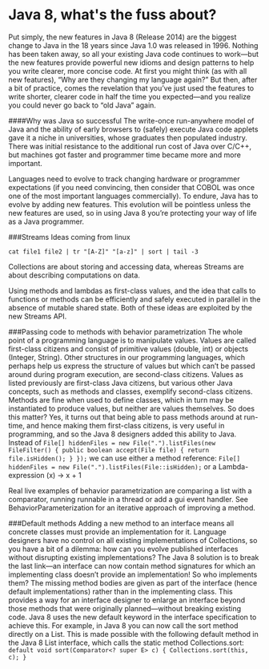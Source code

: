 # Java 8, what's the fuss about?

Put simply, the new features in Java 8 (Release 2014) are the biggest change to Java in the 18 years since
Java 1.0 was released in 1996. Nothing has been taken away, so all your existing Java code continues
to work—but the new features provide powerful new idioms and design patterns to
help you write clearer, more concise code. At first you might think (as with all new features),
“Why are they changing my language again?” But then, after a bit of practice,
comes the revelation that you’ve just used the features to write shorter, clearer code in
half the time you expected—and you realize you could never go back to “old Java” again.


####Why was Java so successful
The write-once run-anywhere model of Java and the ability of early browsers
to (safely) execute Java code applets gave it a niche in universities, whose graduates
then populated industry. There was initial resistance to the additional run cost of Java
over C/C++, but machines got faster and programmer time became more and more
important.

Languages need to evolve to track changing hardware
or programmer expectations (if you need convincing, then consider that COBOL
was once one of the most important languages commercially).
To endure, Java has to
evolve by adding new features. This evolution will be pointless unless the new features
are used, so in using Java 8 you’re protecting your way of life as a Java programmer.

###Streams
Ideas coming from linux

`cat file1 file2 | tr "[A-Z]" "[a-z]" | sort | tail -3`

Collections are about storing and accessing data, whereas Streams are about describing computations on data. 

Using methods and lambdas as first-class values, and the idea
that calls to functions or methods can be efficiently and safely executed in parallel in
the absence of mutable shared state. Both of these ideas are exploited by the new
Streams API.

###Passing code to methods with behavior parametrization
The whole point of a programming language is to manipulate values. Values are called first-class citizens and consist
of primitive values (double, int) or objects (Integer, String). Other structures in our programming languages, which perhaps help us express the structure of values but which can’t
be passed around during program execution, are second-class citizens. Values as listed previously are first-class Java citizens, but various other Java concepts, such as methods
and classes, exemplify second-class citizens. Methods are fine when used to define classes, which in turn may be instantiated to produce values, but neither are values
themselves. So does this matter? Yes, it turns out that being able to pass methods
around at run-time, and hence making them first-class citizens, is very useful in programming,
and so the Java 8 designers added this ability to Java. Instead of
`File[] hiddenFiles = new File(".").listFiles(new FileFilter() {
 public boolean accept(File file) {
 return file.isHidden();
 }
 });`
we can use either a method reference:
`File[] hiddenFiles = new File(".").listFiles(File::isHidden);`
or a Lambda-expression (x) -> x + 1

Real live examples of behavior parametrization are comparing a list with a comparator, running runnable in a thread or add a gui event handler.
See BehaviorParameterization for an iterative approach of improving a method.

###Default methods
Adding a
new method to an interface means all concrete classes must provide an implementation
for it. Language designers have no control on all existing implementations of
Collections, so you have a bit of a dilemma: how can you evolve published interfaces
without disrupting existing implementations? The Java 8 solution is to break the last link—an interface can now contain method
signatures for which an implementing class doesn’t provide an implementation! So
who implements them? The missing method bodies are given as part of the interface
(hence default implementations) rather than in the implementing class.
This provides a way for an interface designer to enlarge an interface beyond those
methods that were originally planned—without breaking existing code. Java 8 uses the
new default keyword in the interface specification to achieve this. For example, in Java 8 you can now call the sort method directly on a List. This is
made possible with the following default method in the Java 8 List interface, which
calls the static method Collections.sort:
`default void sort(Comparator<? super E> c) {
Collections.sort(this, c);
}`